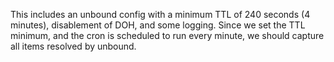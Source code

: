 This includes an unbound config with a minimum TTL of 240 seconds (4 minutes), disablement of DOH, and some logging. Since we set the TTL minimum, and the cron is scheduled to run every minute, we should capture all items resolved by unbound.
